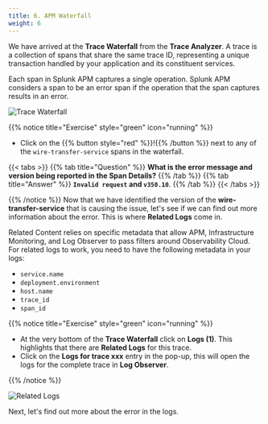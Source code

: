 ```yaml
---
title: 6. APM Waterfall
weight: 6
---
```


We have arrived at the **Trace Waterfall** from the **Trace Analyzer**. A trace is a collection of spans that share the same trace ID, representing a unique transaction handled by your application and its constituent services.

Each span in Splunk APM captures a single operation. Splunk APM considers a span to be an error span if the operation that the span captures results in an error.

![Trace Waterfall](../images/apm-trace-waterfall.png)

{{% notice title="Exercise" style="green" icon="running" %}}

* Click on the {{% button style="red"  %}}!{{% /button %}} next to any of the `wire-transfer-service` spans in the waterfall.

{{< tabs >}}
{{% tab title="Question" %}}
**What is the error message and version being reported in the Span Details?**
{{% /tab %}}
{{% tab title="Answer" %}}
**`Invalid request` and `v350.10`**.
{{% /tab %}}
{{< /tabs >}}

{{% /notice %}}
Now that we have identified the version of the **wire-transfer-service** that is causing the issue, let's see if we can find out more information about the error. This is where **Related Logs** come in.

Related Content relies on specific metadata that allow APM, Infrastructure Monitoring, and Log Observer to pass filters around Observability Cloud. For related logs to work, you need to have the following metadata in your logs:

* `service.name`
* `deployment.environment`
* `host.name`
* `trace_id`
* `span_id`

{{% notice title="Exercise" style="green" icon="running" %}}

* At the very bottom of the **Trace Waterfall** click on **Logs (1)**. This highlights that there are **Related Logs** for this trace.
* Click on the **Logs for trace xxx** entry in the pop-up, this will open the logs for the complete trace in **Log Observer**.

{{% /notice %}}

![Related Logs](../images/apm-related-logs.png)

Next, let's find out more about the error in the logs.
